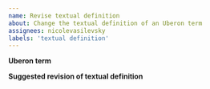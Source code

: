 ```yaml
---
name: Revise textual definition
about: Change the textual definition of an Uberon term
assignees: nicolevasilevsky
labels: 'textual definition'
---
```


**Uberon term**


**Suggested revision of textual definition**




